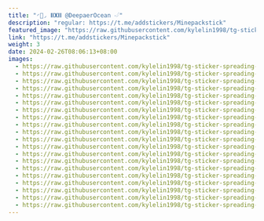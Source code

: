 ```yaml
---
title: "◜🍓◞ 𝐈𝐈𝐗𝐈𝐈 @DeepaerOcean ‧𓆪"
description: "regular: https://t.me/addstickers/Minepackstick"
featured_image: "https://raw.githubusercontent.com/kylelin1998/tg-sticker-spreading-worldwide-images/main/img/91fafa80-d8a1-49d4-9995-c36aef81043e.jpg"
link: "https://t.me/addstickers/Minepackstick"
weight: 3
date: 2024-02-26T08:06:13+08:00
images:
  - https://raw.githubusercontent.com/kylelin1998/tg-sticker-spreading-worldwide-images/main/img/91fafa80-d8a1-49d4-9995-c36aef81043e.jpg
  - https://raw.githubusercontent.com/kylelin1998/tg-sticker-spreading-worldwide-images/main/img/599c1ab8-577c-4b45-9440-70b6bf1af1a0.jpg
  - https://raw.githubusercontent.com/kylelin1998/tg-sticker-spreading-worldwide-images/main/img/df837ee8-f212-4a07-96d2-0ef654b8f0c1.jpg
  - https://raw.githubusercontent.com/kylelin1998/tg-sticker-spreading-worldwide-images/main/img/3874af47-d6c2-4221-a671-c42e0830b356.jpg
  - https://raw.githubusercontent.com/kylelin1998/tg-sticker-spreading-worldwide-images/main/img/8309c3a8-f5c9-4e1b-b84d-ca2765820966.jpg
  - https://raw.githubusercontent.com/kylelin1998/tg-sticker-spreading-worldwide-images/main/img/edcea54b-432b-4cca-922b-a011b5603232.jpg
  - https://raw.githubusercontent.com/kylelin1998/tg-sticker-spreading-worldwide-images/main/img/59f61d5e-9aa3-4b8e-bf39-12933c0b8e8f.jpg
  - https://raw.githubusercontent.com/kylelin1998/tg-sticker-spreading-worldwide-images/main/img/7fbf0173-6d9a-4117-9770-259f3ee4b50e.jpg
  - https://raw.githubusercontent.com/kylelin1998/tg-sticker-spreading-worldwide-images/main/img/655bfa68-6043-4429-99c5-b75b3e7f36f6.jpg
  - https://raw.githubusercontent.com/kylelin1998/tg-sticker-spreading-worldwide-images/main/img/0370b48c-30f8-4adc-b212-aecd48813a48.jpg
  - https://raw.githubusercontent.com/kylelin1998/tg-sticker-spreading-worldwide-images/main/img/e7438121-ffac-4bf6-9d99-22972e84f702.jpg
  - https://raw.githubusercontent.com/kylelin1998/tg-sticker-spreading-worldwide-images/main/img/0439e115-8552-43b5-b26b-675047fb65cc.jpg
  - https://raw.githubusercontent.com/kylelin1998/tg-sticker-spreading-worldwide-images/main/img/9d4a1521-9b36-471e-8a7e-3f6b06b6d01b.jpg
  - https://raw.githubusercontent.com/kylelin1998/tg-sticker-spreading-worldwide-images/main/img/178fd6b0-7104-4157-8bc2-d14a37a29554.jpg
  - https://raw.githubusercontent.com/kylelin1998/tg-sticker-spreading-worldwide-images/main/img/7b302bff-a59d-4ea3-92ee-11d04f749e34.jpg
  - https://raw.githubusercontent.com/kylelin1998/tg-sticker-spreading-worldwide-images/main/img/5e5eb7f5-a316-4b69-af0e-437412bc1cc3.jpg
  - https://raw.githubusercontent.com/kylelin1998/tg-sticker-spreading-worldwide-images/main/img/3c43259f-9cf1-40c5-a6f0-139a44e51dd0.jpg
  - https://raw.githubusercontent.com/kylelin1998/tg-sticker-spreading-worldwide-images/main/img/dce12c89-1563-45c7-9931-b035e772b341.jpg
  - https://raw.githubusercontent.com/kylelin1998/tg-sticker-spreading-worldwide-images/main/img/1893e93d-658c-4c4d-8b5c-e44d5e25feb0.jpg
  - https://raw.githubusercontent.com/kylelin1998/tg-sticker-spreading-worldwide-images/main/img/e2bd907e-5b0a-46c0-99a8-a38830871a05.jpg
---
```

